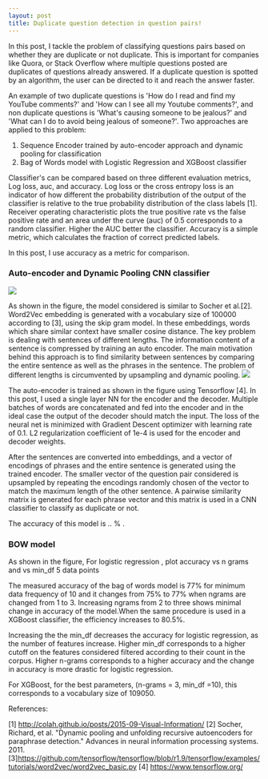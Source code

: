 ```yaml
---
layout: post
title: Duplicate question detection in question pairs!
---
```

In this post, I tackle the problem of classifying questions pairs based on whether they are duplicate or not duplicate. This is important for companies like Quora, or Stack Overflow where multiple questions posted are duplicates of questions already answered. If a duplicate question is spotted by an algorithm, the user can be directed to it and reach the answer faster.

An example of two duplicate questions is 'How do I read and find my YouTube comments?' and 'How can I see all my Youtube comments?', and non duplicate questions is 'What's causing someone to be jealous?' and 'What can I do to avoid being jealous of someone?'.
Two approaches are applied to this problem:

1. Sequence Encoder trained by auto-encoder approach and dynamic pooling for classification
2. Bag of Words model with Logistic Regression and XGBoost classifier

Classifier's can be compared based on three different evaluation metrics, Log loss, auc, and accuracy. Log loss or the cross entropy loss is an indicator of how different the probability distribution of the output of the classifier is relative to the true probability distribution of the class labels [1].  Receiver operating characteristic plots the true positive rate vs the false positive rate and an area under the curve (auc) of 0.5 corresponds to a random classifier. Higher the AUC better the classifier. Accuracy is a simple metric, which calculates the fraction of correct predicted labels.

In this post, I use accuracy as a metric for comparison.

### Auto-encoder and Dynamic Pooling CNN classifier
![](https://i.imgur.com/XLKpKab.png)


As shown in the figure, the model considered is similar to Socher et al.[2]. Word2Vec embedding is generated with a vocabulary size of 100000 according to [3], using the skip gram model. In these embeddings, words which share similar context have smaller cosine distance. The key problem is dealing with sentences of different lengths. The information content of a sentence is compressed by training an auto encoder. The main motivation behind this approach is to find similarity between sentences by comparing the entire sentence as well as the phrases in the sentence. The problem of different lengths is circumvented by upsampling and dynamic pooling.
![](https://i.imgur.com/R6eEiAK.png)


The auto-encoder is trained as shown in the figure using Tensorflow [4]. In this post, I used a single layer NN for the encoder and the decoder. Multiple batches of words are concatenated and fed into the encoder and in the ideal case the output of the decoder should match the input. The loss of the neural net is minimized with Gradient Descent optimizer with learning rate of 0.1. L2 regularization coefficient of 1e-4 is used for the encoder and decoder weights.  

After the sentences are converted into embeddings, and a vector of encodings of phrases and the entire sentence is generated using the trained encoder. The smaller vector of the question pair considered is upsampled by repeating the encodings randomly chosen of the vector to match the maximum length of the other sentence. A pairwise similarity matrix is generated for each phrase vector and this matrix is used in a CNN classifier to classify as duplicate or not.

The accuracy of this model is .. % .


### BOW model
As shown in the figure,
For logistic regression , plot accuracy vs n grams and vs min_df
5 data points

The measured accuracy of the bag of words model is 77% for minimum data frequency of 10 and it changes from 75% to 77% when ngrams are changed from 1 to 3. Increasing ngrams from 2 to three shows minimal change in accuracy of the model.When the same procedure is used in a XGBoost classifier, the efficiency increases to 80.5%.

Increasing the the min_df decreases the accuracy for logistic regression, as the number of features increase. Higher min_df corresponds to a higher cutoff on the features considered filtered according to their count in the corpus. Higher n-grams corresponds to a higher accuracy and the change in accuracy is more drastic for logistic regression.

For XGBoost, for the best parameters, (n-grams = 3, min_df =10), this corresponds to a vocabulary size of 109050.





References:

[1] http://colah.github.io/posts/2015-09-Visual-Information/
[2] Socher, Richard, et al. "Dynamic pooling and unfolding recursive autoencoders for paraphrase detection." Advances in neural information processing systems. 2011.
[3]https://github.com/tensorflow/tensorflow/blob/r1.9/tensorflow/examples/tutorials/word2vec/word2vec_basic.py
[4] https://www.tensorflow.org/

